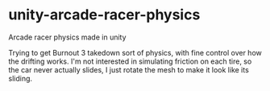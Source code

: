 # unity-arcade-racer-physics
Arcade racer physics made in unity

Trying to get Burnout 3 takedown sort of physics, with fine control over how the drifting works.
I'm not interested in simulating friction on each tire, so the car never actually slides, I just rotate the mesh to make it look like its sliding.
